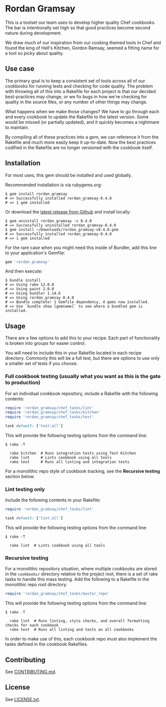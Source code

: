 # Rordan Gramsay

This is a toolset our team uses to develop higher quality Chef cookbooks. The bar is
intentionally set high so that good practices become second nature during development.

We draw much of our inspiration from our cooking themed tools in Chef and found the king
of Hell's Kitchen, Gordon Ramsay, seemed a fitting name for a tool so picky about quality.

## Use case

The primary goal is to keep a consistent set of tools across all of our cookbooks for
running tests and checking for code quality. The problem with throwing all of this into
a Rakefile for each project is that our decided best-practices may change, or we fix bugs
in how we're checking for quality in the source files, or any number of other things may
change.

What happens when we make those changes? We have to go through each and every cookbook to
update the Rakefile to the latest version. Some would be missed (or partially updated),
and it quickly becomes a nightmare to maintain.

By compiling all of these practices into a gem, we can reference it from the Rakefile and
much more easily keep it up-to-date. Now the best practices codified in the Rakefile are
no longer versioned with the cookbook itself.

## Installation

For most uses, this gem should be installed and used globally.

Recommended installation is via rubygems.org:

```
$ gem install rordan_gramsay
# => Successfully installed rordan_gramsay-0.4.0
# => 1 gem installed
```

Or download the [latest release from Github](https://github.com/Salesforce-Infrastructure/rordan_gramsay/releases/latest) and install locally:

```
$ gem uninstall rordan_gramsay -v 0.4.0
# => Successfully uninstalled rordan_gramsay-0.4.0
$ gem install ~/Downloads/rordan_gramsay-v0.4.0.gem
# => Successfully installed rordan_gramsay-0.4.0
# => 1 gem installed
```

For the rare case when you might need this inside of Bundler, add this line to your
application's Gemfile:

```ruby
gem 'rordan_gramsay'
```

And then execute:

```
$ bundle install
# => Using rake 12.0.0
# => Using paint 2.0.0
# => Using bundler 1.14.6
# => Using rordan_gramsay 0.4.0
# => Bundle complete! 1 Gemfile dependency, 4 gems now installed.
# => Use `bundle show [gemname]` to see where a bundled gem is installed.
```

## Usage

There are a few options to add this to your recipe. Each part of functionality is broken
into groups for easier control.

You will need to include this in your Rakefile located in each recipe directory. Commonly
this will be a full test, but there are options to use only a smaller set of tests if you
choose.

### Full cookbook testing (usually what you want as this is the gate to production)

For an individual cookbook repository, include a Rakefile with the following contents:

```ruby
require 'rordan_gramsay/chef_tasks/lint'
require 'rordan_gramsay/chef_tasks/kitchen'
require 'rordan_gramsay/chef_tasks/test'

task default: ['test:all']
```

This will provide the following testing options from the command line:

```
$ rake -T

  rake kitchen  # Runs integration tests using Test Kitchen
  rake lint     # Lints cookbook using all tools
  rake test     # Runs all linting and integration tests
```

For a monolithic repo style of cookbook tracking, see the **Recursive testing** section below.

### Lint testing only

Include the following contents in your Rakefile:

```ruby
require 'rordan_gramsay/chef_tasks/lint'

task default: ['lint:all']
```

This will provide the following testing options from the command line:

```
$ rake -T

  rake lint  # Lints cookbook using all tools
```

### Recursive testing

For a monolithic repository situation, where multiple cookbooks are stored in the
`cookbooks/` directory relative to the project root, there is a set of rake tasks to
handle this mass testing. Add the following to a Rakefile in the monolithic repo root
directory:

```ruby
require 'rordan_gramsay/chef_tasks/master_repo'
```

This will provide the following testing options from the command line:

```
$ rake -T

  rake lint  # Runs linting, style checks, and overall formatting checks for each cookbook
  rake test  # Runs all linting and tests on all cookbooks
```

In order to make use of this, each cookbook repo must also implement the tasks defined
in the cookbook Rakefiles.

## Contributing

See [CONTRIBUTING.md](/CONTRIBUTING.md).

## License

See [LICENSE.txt](/LICENSE.txt).
